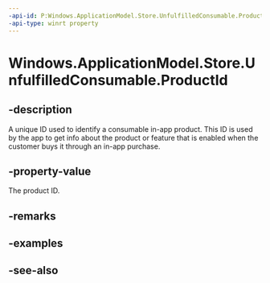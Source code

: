 ```yaml
---
-api-id: P:Windows.ApplicationModel.Store.UnfulfilledConsumable.ProductId
-api-type: winrt property
---
```


<!-- Property syntax
public string ProductId { get; }
-->

# Windows.ApplicationModel.Store.UnfulfilledConsumable.ProductId

## -description
A unique ID used to identify a consumable in-app product. This ID is used by the app to get info about the product or feature that is enabled when the customer buys it through an in-app purchase.

## -property-value
The product ID.

## -remarks

## -examples

## -see-also
